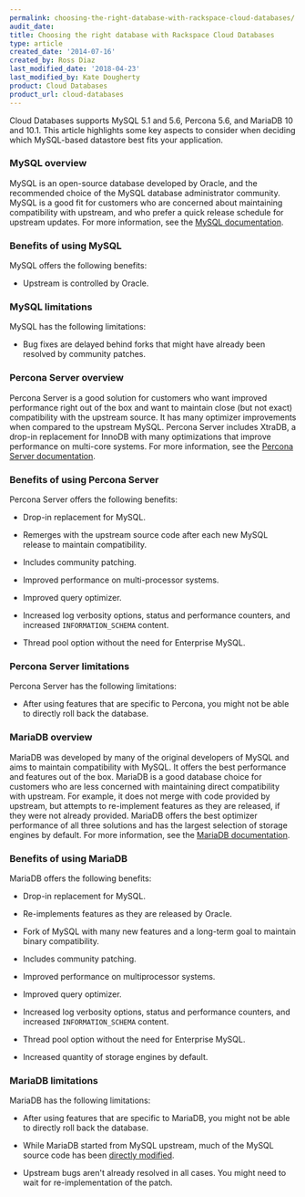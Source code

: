 ```yaml
---
permalink: choosing-the-right-database-with-rackspace-cloud-databases/
audit_date:
title: Choosing the right database with Rackspace Cloud Databases
type: article
created_date: '2014-07-16'
created_by: Ross Diaz
last_modified_date: '2018-04-23'
last_modified_by: Kate Dougherty
product: Cloud Databases
product_url: cloud-databases
---
```


Cloud Databases supports MySQL 5.1 and 5.6, Percona 5.6, and MariaDB 10 and
10.1. This article highlights some key aspects to consider when
deciding which MySQL-based datastore best fits your application.

### MySQL overview

MySQL is an open-source database developed by Oracle, and the recommended
choice of the MySQL database administrator community. MySQL is a good fit
for customers who are concerned about maintaining compatibility with upstream,
and who prefer a quick release schedule for upstream updates. For more
information, see the [MySQL documentation](http://dev.mysql.com).

### Benefits of using MySQL

MySQL offers the following benefits:

-   Upstream is controlled by Oracle.

### MySQL limitations

MySQL has the following limitations:

-   Bug fixes are delayed behind forks that might have already been resolved
    by community patches.

### Percona Server overview

Percona Server is a good solution for customers who want improved
performance right out of the box and want to maintain close (but not
exact) compatibility with the upstream source. It has many optimizer
improvements when compared to the upstream MySQL. Percona Server
includes XtraDB, a drop-in replacement for InnoDB with many
optimizations that improve performance on multi-core systems. For more
information, see the [Percona Server
documentation](http://www.percona.com/software/percona-server).

### Benefits of using Percona Server

Percona Server offers the following benefits:

-   Drop-in replacement for MySQL.

-   Remerges with the upstream source code after each new MySQL release to
    maintain compatibility.

-   Includes community patching.

-   Improved performance on multi-processor systems.

-   Improved query optimizer.

-   Increased log verbosity options, status and performance counters,
    and increased `INFORMATION_SCHEMA` content.

-   Thread pool option without the need for Enterprise MySQL.

### Percona Server limitations

Percona Server has the following limitations:

-   After using features that are specific to Percona, you might not be able to
    directly roll back the database.

### MariaDB overview

MariaDB was developed by many of the original developers of MySQL and aims to
maintain compatibility with MySQL. It offers the best performance and features
out of the box. MariaDB is a good database choice for customers who are less
concerned with maintaining direct compatibility with upstream. For example, it
does not merge with code provided by upstream, but attempts to re-implement
features as they are released, if they were not already provided. MariaDB
offers the best optimizer performance of all three solutions and has the
largest selection of storage engines by default. For more information, see the
[MariaDB documentation](https://mariadb.org/en/about/).

### Benefits of using MariaDB

MariaDB offers the following benefits:

-   Drop-in replacement for MySQL.

-   Re-implements features as they are released by Oracle.

-   Fork of MySQL with many new features and a long-term goal to
    maintain binary compatibility.

-   Includes community patching.

-   Improved performance on multiprocessor systems.

-   Improved query optimizer.

-   Increased log verbosity options, status and performance counters,
    and increased `INFORMATION_SCHEMA` content.

-   Thread pool option without the need for Enterprise MySQL.

-   Increased quantity of storage engines by default.

### MariaDB limitations

MariaDB has the following limitations:

-   After using features that are specific to MariaDB, you might not be able to
    directly roll back the database.

-   While MariaDB started from MySQL upstream, much of the MySQL source code
    has been [directly
    modified](https://mariadb.com/kb/en/library/incompatibilities-and-feature-differences-between-mariadb-102-and-mysql-57/).

-   Upstream bugs aren't already resolved in all cases. You might need to wait
    for re-implementation of the patch.
